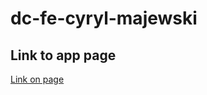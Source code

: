# dc-fe-cyryl-majewski
## Link to app page

[Link on page](https://naughty-yalow-23cfe6.netlify.app/)